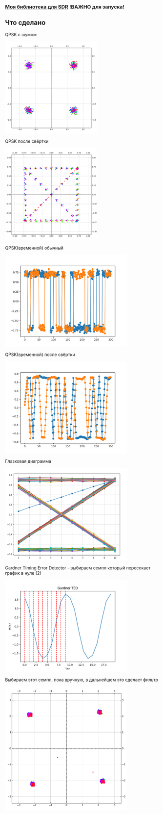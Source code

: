 
### [Моя библиотека для SDR](https://github.com/Nicoskin/mylib_python) !ВАЖНО для запуска!

## Что сделано

QPSK с шумом

<img src="./photo/1.png" width="300" />    

QPSK после свёртки

<img src="./photo/2.png" width="300" />   

QPSK(временной) обычный

<img src="./photo/3.png" width="400" />   

QPSK(временной) после свёртки

<img src="./photo/4.png" width="400" />   

Глазковая диаграмма

<img src="./photo/5.png" width="400" />

Gardner Timing Error Detector - выбираем семпл который пересекает график в нуле (2)

<img src="./photo/TED_gardner.png" width="400" />

Выбираем этот семпл, пока вручную, в дальнейшем это сделает фильтр 

<img src="./photo/sync_qpsk.png" width="400" />
